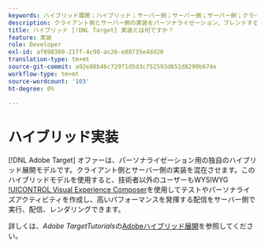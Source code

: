 ```yaml
---
keywords: ハイブリッド展開；ハイブリッド；サーバー側；サーバー側；サーバー側；クライアント側；クライアント側；クライアント側；ハイブリッド実装
description: クライアント側とサーバー側の実装をパーソナライゼーション、ブレンドするための、Adobe Target独自のハイブリッド展開モデルについて説明します。
title: ハイブリッド [!DNL Target] 実装とは何ですか？
feature: 実装
role: Developer
exl-id: af898360-217f-4c90-ac26-e80735e4dd20
translation-type: tm+mt
source-git-commit: a92e88b46c72971d5d3c752593d651d8290b674e
workflow-type: tm+mt
source-wordcount: '103'
ht-degree: 0%

---
```


# ハイブリッド実装

[!DNL Adobe Target] オファーは、パーソナライゼーション用の独自のハイブリッド展開モデルです。クライアント側とサーバー側の実装を混在させます。このハイブリッドモデルを使用すると、技術者以外のユーザーもWYSIWYG [!UICONTROL Visual Experience Composer](VEC)を使用してテストやパーソナライズアクティビティを作成し、高いパフォーマンスを発揮する配信をサーバー側で実行、配信、レンダリングできます。

詳しくは、*Adobe TargetTutorials*&#x200B;の[Adobeハイブリッド展開](https://experienceleague.adobe.com/docs/target-learn/tutorials/implementation/hybrid-deployment.html)を参照してください。
